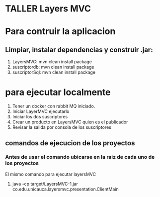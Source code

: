 # TALLER Layers MVC

# Para contruir la aplicacion

## Limpiar, instalar dependencias y construir .jar:
1. LayersMVC: 
mvn clean install package
2. suscriptordb:
mvn clean install package 
3. suscriptorSql:
mvn clean install package 

# para ejecutar localmente

1. Tener un docker con rabbit MQ iniciado.
2. Iniciar LayerMVC ejecutarlo
3. Iniciar los dos suscriptores
4. Crear un producto en LayersMVC quien es el publicador
5. Revisar la salida por consola de los suscriptores

## comandos de ejecucion de los proyectos

### Antes de usar el comando ubicarse en la raiz de cada uno de los proyectos
El mismo comando para ejecutar layersMVC
1. java -cp target/LayersMVC-1.jar co.edu.unicauca.layersmvc.presentation.ClientMain
